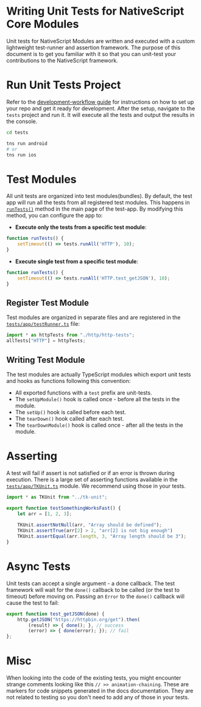 # Writing Unit Tests for NativeScript Core Modules

Unit tests for NativeScript Modules are written and executed with a custom lightweight test-runner and assertion framework.
The purpose of this document is to get you familiar with it so that you can unit-test your contributions to the NativeScript framework.

# Run Unit Tests Project

Refer to the [development-workflow guide](DevelopmentWorkflow.md) for instructions on how to set up your repo and get it ready for development.
After the setup, navigate to the `tests` project and run it. It will execute all the tests and output the results in the console.

```bash
cd tests

tns run android
# or
tns run ios
```

# Test Modules

All unit tests are organized into test modules(bundles).
By default, the test app will run all the tests from all registered test modules. This happens in [`runTests()`](/tests/app/app/mainPage.ts#L26-L28) method in the main page of the test-app. By modifying this method, you can configure the app to:

* **Execute only the tests from a specific test module**:

```typescript
function runTests() {
    setTimeout(() => tests.runAll('HTTP'), 10);
}
``` 

* **Execute single test from a specific test module**:

```typescript
function runTests() {
    setTimeout(() => tests.runAll('HTTP.test_getJSON'), 10);
}
``` 

## Register Test Module
Test modules are organized in separate files and are registered in the [`tests/app/testRunner.ts`](tests/app/testRunner.ts) file:

```typescript
import * as httpTests from "./http/http-tests";
allTests["HTTP"] = httpTests;
```

## Writing Test Module
The test modules are actually TypeScript modules which export unit tests and hooks as functions following this convention:

* All exported functions with a `test` prefix are unit-tests.
* The `setUpModule()` hook is called once - before all the tests in the module.
* The `setUp()` hook is called before each test.
* The `tearDown()` hook called after each test.
* The `tearDownModule()` hook is called once - after all the tests in the module.

# Asserting
A test will fail if assert is not satisfied or if an error is thrown during execution.
There is a large set of asserting functions available in the [`tests/app/TKUnit.ts`](tests/app/TKUnit.ts) module. We recommend using those in your tests.

```typescript
import * as TKUnit from "../tk-unit";

export function testSomethingWorksFast() {
    let arr = [1, 2, 3];
    
    TKUnit.assertNotNull(arr, "Array should be defined");
    TKUnit.assertTrue(arr[2] > 2, "arr[2] is not big enough")
    TKUnit.assertEqual(arr.length, 3, "Array length should be 3");
}
```

# Async Tests

Unit tests can accept a single argument - a done callback. The test framework will wait for the `done()` callback to be called (or the test to timeout) before moving on.
Passing an `Error` to the `done()` callback will cause the test to fail:

```typescript
export function test_getJSON(done) {
    http.getJSON("https://httpbin.org/get").then(
        (result) => { done(); }, // success
        (error) => { done(error); }); // fail
};
```

# Misc

When looking into the code of the existing tests, you might encounter strange comments looking like this `// >> animation-chaining`. These are markers for code snippets generated in the docs documentation. They are not related to testing so you don't need to add any of those in your tests.
